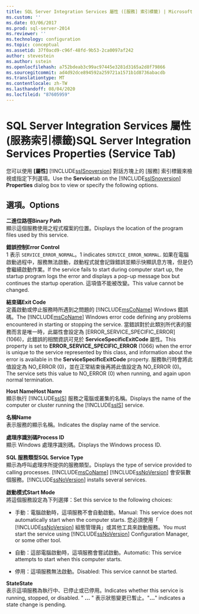 ```yaml
---
title: SQL Server Integration Services 屬性 ([服務] 索引標籤) | Microsoft Docs
ms.custom: ''
ms.date: 03/06/2017
ms.prod: sql-server-2014
ms.reviewer: ''
ms.technology: configuration
ms.topic: conceptual
ms.assetid: 37f0acd9-c96f-48fd-9b53-2ca0097af242
author: stevestein
ms.author: sstein
ms.openlocfilehash: a752bdeab3c99ac97445e3281d3165a2d8f79866
ms.sourcegitcommit: ad4d92dce894592a259721a1571b1d8736abacdb
ms.translationtype: MT
ms.contentlocale: zh-TW
ms.lasthandoff: 08/04/2020
ms.locfileid: "87605959"
---
```

# <a name="sql-server-integration-services-properties-service-tab"></a><span data-ttu-id="910ad-102">SQL Server Integration Services 屬性 (服務索引標籤)</span><span class="sxs-lookup"><span data-stu-id="910ad-102">SQL Server Integration Services Properties (Service Tab)</span></span>
  <span data-ttu-id="910ad-103">您可以使用  **[屬性]** [!INCLUDE[ssISnoversion](../../includes/ssisnoversion-md.md)] 對話方塊上的 [服務]  索引標籤來檢視或指定下列選項。</span><span class="sxs-lookup"><span data-stu-id="910ad-103">Use the **Service**tab on the [!INCLUDE[ssISnoversion](../../includes/ssisnoversion-md.md)] **Properties** dialog box to view or specify the following options.</span></span>  
  
## <a name="options"></a><span data-ttu-id="910ad-104">選項。</span><span class="sxs-lookup"><span data-stu-id="910ad-104">Options</span></span>  
 <span data-ttu-id="910ad-105">**二進位路徑**</span><span class="sxs-lookup"><span data-stu-id="910ad-105">**Binary Path**</span></span>  
 <span data-ttu-id="910ad-106">顯示這個服務使用之程式檔案的位置。</span><span class="sxs-lookup"><span data-stu-id="910ad-106">Displays the location of the program files used by this service.</span></span>  
  
 <span data-ttu-id="910ad-107">**錯誤控制**</span><span class="sxs-lookup"><span data-stu-id="910ad-107">**Error Control**</span></span>  
 <span data-ttu-id="910ad-108">1 表示 `SERVICE_ERROR_NORMAL`。</span><span class="sxs-lookup"><span data-stu-id="910ad-108">1 indicates `SERVICE_ERROR_NORMAL`.</span></span> <span data-ttu-id="910ad-109">如果在電腦啟動過程中，服務無法啟動，啟動程式就會記錄錯誤並顯示快顯訊息方塊，但是仍會繼續啟動作業。</span><span class="sxs-lookup"><span data-stu-id="910ad-109">If the service fails to start during computer start up, the startup program logs the error and displays a pop-up message box but continues the startup operation.</span></span> <span data-ttu-id="910ad-110">這項值不能被改變。</span><span class="sxs-lookup"><span data-stu-id="910ad-110">This value cannot be changed.</span></span>  
  
 <span data-ttu-id="910ad-111">**結束碼**</span><span class="sxs-lookup"><span data-stu-id="910ad-111">**Exit Code**</span></span>  
 <span data-ttu-id="910ad-112">定義啟動或停止服務時所遇到之問題的 [!INCLUDE[msCoName](../../includes/msconame-md.md)] Windows 錯誤碼。</span><span class="sxs-lookup"><span data-stu-id="910ad-112">The [!INCLUDE[msCoName](../../includes/msconame-md.md)] Windows error code defining any problems encountered in starting or stopping the service.</span></span> <span data-ttu-id="910ad-113">當錯誤對於此類別所代表的服務而言是唯一時，此屬性會設定為 [ERROR_SERVICE_SPECIFIC_ERROR]  \(1066)，此錯誤的相關資訊可見於 **ServiceSpecificExitCode** 屬性。</span><span class="sxs-lookup"><span data-stu-id="910ad-113">This property is set to **ERROR_SERVICE_SPECIFIC_ERROR** (1066) when the error is unique to the service represented by this class, and information about the error is available in the **ServiceSpecificExitCode** property.</span></span> <span data-ttu-id="910ad-114">服務執行時會將此值設定為 NO_ERROR (0)，並在正常結束後再將此值設定為 NO_ERROR (0)。</span><span class="sxs-lookup"><span data-stu-id="910ad-114">The service sets this value to NO_ERROR (0) when running, and again upon normal termination.</span></span>  
  
 <span data-ttu-id="910ad-115">**Host Name**</span><span class="sxs-lookup"><span data-stu-id="910ad-115">**Host Name**</span></span>  
 <span data-ttu-id="910ad-116">顯示執行 [!INCLUDE[ssIS](../../includes/ssis-md.md)] 服務之電腦或叢集的名稱。</span><span class="sxs-lookup"><span data-stu-id="910ad-116">Displays the name of the computer or cluster running the [!INCLUDE[ssIS](../../includes/ssis-md.md)] service.</span></span>  
  
 <span data-ttu-id="910ad-117">**名稱**</span><span class="sxs-lookup"><span data-stu-id="910ad-117">**Name**</span></span>  
 <span data-ttu-id="910ad-118">表示服務的顯示名稱。</span><span class="sxs-lookup"><span data-stu-id="910ad-118">Indicates the display name of the service.</span></span>  
  
 <span data-ttu-id="910ad-119">**處理序識別碼**</span><span class="sxs-lookup"><span data-stu-id="910ad-119">**Process ID**</span></span>  
 <span data-ttu-id="910ad-120">顯示 Windows 處理序識別碼。</span><span class="sxs-lookup"><span data-stu-id="910ad-120">Displays the Windows process ID.</span></span>  
  
 <span data-ttu-id="910ad-121">**SQL 服務類型**</span><span class="sxs-lookup"><span data-stu-id="910ad-121">**SQL Service Type**</span></span>  
 <span data-ttu-id="910ad-122">顯示為呼叫處理序所提供的服務類型。</span><span class="sxs-lookup"><span data-stu-id="910ad-122">Displays the type of service provided to calling processes.</span></span> [!INCLUDE[msCoName](../../includes/msconame-md.md)] <span data-ttu-id="910ad-123">[!INCLUDE[ssNoVersion](../../includes/ssnoversion-md.md)] 會安裝數個服務。</span><span class="sxs-lookup"><span data-stu-id="910ad-123">[!INCLUDE[ssNoVersion](../../includes/ssnoversion-md.md)] installs several services.</span></span>  
  
 <span data-ttu-id="910ad-124">**啟動模式**</span><span class="sxs-lookup"><span data-stu-id="910ad-124">**Start Mode**</span></span>  
 <span data-ttu-id="910ad-125">將這個服務設定為下列選擇：</span><span class="sxs-lookup"><span data-stu-id="910ad-125">Set this service to the following choices:</span></span>  
  
-   <span data-ttu-id="910ad-126">手動：電腦啟動時，這項服務不會自動啟動。</span><span class="sxs-lookup"><span data-stu-id="910ad-126">Manual: This service does not automatically start when the computer starts.</span></span> <span data-ttu-id="910ad-127">您必須使用「 [!INCLUDE[ssNoVersion](../../includes/ssnoversion-md.md)] 組態管理員」或其他工具來啟動服務。</span><span class="sxs-lookup"><span data-stu-id="910ad-127">You must start the service using [!INCLUDE[ssNoVersion](../../includes/ssnoversion-md.md)] Configuration Manager, or some other tool.</span></span>  
  
-   <span data-ttu-id="910ad-128">自動：這部電腦啟動時，這項服務會嘗試啟動。</span><span class="sxs-lookup"><span data-stu-id="910ad-128">Automatic: This service attempts to start when this computer starts.</span></span>  
  
-   <span data-ttu-id="910ad-129">停用：這項服務無法啟動。</span><span class="sxs-lookup"><span data-stu-id="910ad-129">Disabled: This service cannot be started.</span></span>  
  
 <span data-ttu-id="910ad-130">**State**</span><span class="sxs-lookup"><span data-stu-id="910ad-130">**State**</span></span>  
 <span data-ttu-id="910ad-131">表示這項服務為執行中、已停止或已停用。</span><span class="sxs-lookup"><span data-stu-id="910ad-131">Indicates whether this service is running, stopped, or disabled.</span></span> <span data-ttu-id="910ad-132">" **...** " 表示狀態變更已暫止。</span><span class="sxs-lookup"><span data-stu-id="910ad-132">"**...**" indicates a state change is pending.</span></span>  
  
  
